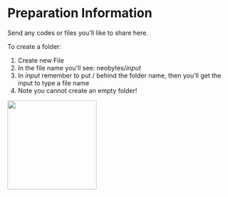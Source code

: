 # Preparation Information

Send any codes or files you'll like to share here.

To create a folder:
1. Create new File
2. In the file name you'll see: neobytes/*input*
3. In *input* remember to put / behind the folder name, then you'll get the input to type a file name
4. Note you cannot create an empty folder!
   
<img src="https://github.com/qiaodotzip/neobytes/assets/139465626/2ccd1e59-62a6-44d7-96c9-47152721bc6e" width="200" />
